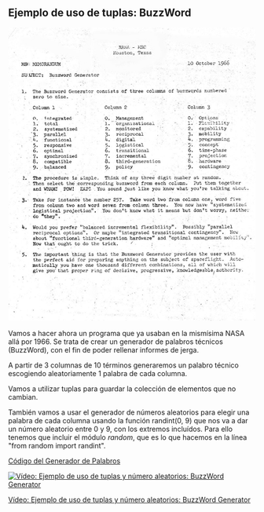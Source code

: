 ## Ejemplo de uso de tuplas: BuzzWord

![BuzzWord Generator](./images/BuzzWordGenerator.jpeg)

Vamos a hacer ahora un programa que ya usaban en la mismísima NASA allá por 1966. Se trata de crear un generador de palabros técnicos (BuzzWord), con el fin de poder rellenar informes de jerga.

A partir de 3 columnas de 10 términos generaremos un palabro técnico escogiendo aleatoriamente 1 palabra de cada columna.

Vamos a utilizar tuplas para guardar la colección de elementos que no cambian.

También vamos a usar el generador de números aleatorios para elegir una palabra de cada columna usando la función randint(0, 9) que nos va a dar un número aleatorio entre 0 y 9, con los extremos incluídos. Para ello tenemos que incluir el módulo *random*, que es lo que hacemos en la línea 
"from random import randint".


[Código del Generador de Palabros](https://raw.githubusercontent.com/javacasm/CursoPython/master/codigo/7.1.1.BuzzWordGenerator.py)


[![Vídeo: Ejemplo de uso de tuplas y número aleatorios: BuzzWord Generator](https://img.youtube.com/vi/GQjllgX-20c/0.jpg)](https://drive.google.com/file/d/1oEDigR87dXt65h4C3kA0DyQrtMFGLJoy/view?usp=sharing)


[Vídeo: Ejemplo de uso de tuplas y número aleatorios: BuzzWord Generator](https://drive.google.com/file/d/1oEDigR87dXt65h4C3kA0DyQrtMFGLJoy/view?usp=sharing)

